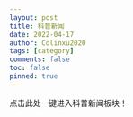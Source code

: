 ```yaml
---
layout: post
title: 科普新闻
date: 2022-04-17
author: Colinxu2020
tags: [category]
comments: false
toc: false
pinned: true
---
```

点击此处一键进入科普新闻板块！
<!-- more -->